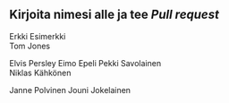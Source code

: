 ## Kirjoita nimesi alle ja tee *Pull request*
Erkki Esimerkki  
Tom Jones  

Elvis Persley
Eimo Epeli
Pekki Savolainen  
Niklas Kähkönen

Janne Polvinen
Jouni Jokelainen

